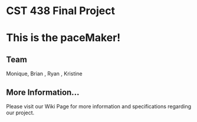 # CST 438 Final Project
# This is the paceMaker!

## Team
Monique, Brian , Ryan , Kristine

## More Information...
Please visit our Wiki Page for more information and specifications regarding our project.
